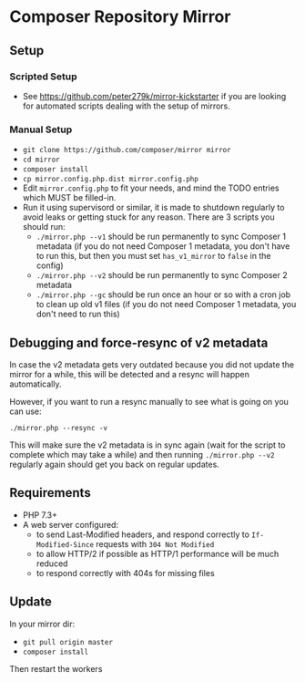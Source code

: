 # Composer Repository Mirror

## Setup

### Scripted Setup

- See https://github.com/peter279k/mirror-kickstarter if you are looking for automated scripts dealing with the setup of mirrors.

### Manual Setup

- `git clone https://github.com/composer/mirror mirror`
- `cd mirror`
- `composer install`
- `cp mirror.config.php.dist mirror.config.php`
- Edit `mirror.config.php` to fit your needs, and mind the TODO entries which MUST be filled-in.
- Run it using supervisord or similar, it is made to shutdown regularly to avoid leaks or getting stuck for any reason. There are 3 scripts you should run:
    - `./mirror.php --v1` should be run permanently to sync Composer 1 metadata (if you do not need Composer 1 metadata, you don't have to run this, but then you must set `has_v1_mirror` to `false` in the config)
    - `./mirror.php --v2` should be run permanently to sync Composer 2 metadata
    - `./mirror.php --gc` should be run once an hour or so with a cron job to clean up old v1 files (if you do not need Composer 1 metadata, you don't need to run this)

## Debugging and force-resync of v2 metadata

In case the v2 metadata gets very outdated because you did not update the mirror for a while, this will be detected
and a resync will happen automatically.

However, if you want to run a resync manually to see what is going on you can use:

`./mirror.php --resync -v`

This will make sure the v2 metadata is in sync again (wait for the script to complete which may take a while) and
then running `./mirror.php --v2` regularly again should get you back on regular updates.

## Requirements

- PHP 7.3+
- A web server configured:
  - to send Last-Modified headers, and respond correctly to `If-Modified-Since` requests with `304 Not Modified`
  - to allow HTTP/2 if possible as HTTP/1 performance will be much reduced
  - to respond correctly with 404s for missing files

## Update

In your mirror dir:

- `git pull origin master`
- `composer install`

Then restart the workers
